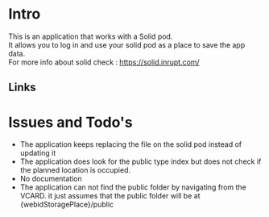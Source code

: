 # Intro

This is an application that works with a Solid pod.  
It allows you to log in and use your solid pod as a place to save the app data.  
For more info about solid check : https://solid.inrupt.com/

## Links  
# Issues and Todo's

- The application keeps replacing the file on the solid pod instead of updating it
- The application does look for the public type index but does not check if the planned location is occupied.
- No documentation
- The application can not find the public folder by navigating from the VCARD. it just assumes that the public folder will be at {webidStoragePlace}/public
